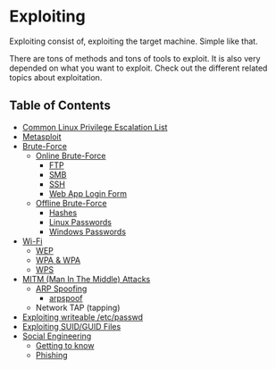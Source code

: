 # Exploiting

Exploiting consist of, exploiting the target machine. Simple like that.

There are tons of methods and tons of tools to exploit. It is also very depended on what you want to exploit. Check out the different related topics about exploitation.

## Table of Contents

- [Common Linux Privilege Escalation List](exploitation-common-linux-privilege-escalation)
- [Metasploit](metasploit)
- [Brute-Force](brute-forcing)
  - [Online Brute-Force](brute-forcing#online-brute-forcing)
    - [FTP](brute-forcing#ftp)
    - [SMB](brute-forcing#smb)
    - [SSH](brute-forcing#ssh)
    - [Web App Login Form](brute-forcing#web-app-login-form)
  - [Offline Brute-Force](brute-forcing#offline-brute-forcing)
    - [Hashes](brute-forcing#hashes)
    - [Linux Passwords](brute-forcing#linux-passwords)
    - [Windows Passwords](brute-forcing#windows-passwords)
- [Wi-Fi](wi-fi)
  - [WEP](wi-fi#wep)
  - [WPA & WPA](wi-fi#wpa--wpa2)
  - [WPS](wi-fi#wps)
- [MITM (Man In The Middle) Attacks](mitm)
  - [ARP Spoofing](mitm#arp-spoofing)
    - [arpspoof](mitm#arpspoof)
  - Network TAP (tapping)
- [Exploiting writeable /etc/passwd](exploiting-writeable-etc-passwd) 
- [Exploiting SUID/GUID Files](exploiting-suid-guid-files)
- [Social Engineering](social-engineering)
  - [Getting to know](social-engineering#getting-to-know) 
  - [Phishing](social-engineering#phishing)
